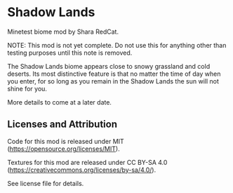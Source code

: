 Shadow Lands
===

Minetest biome mod by Shara RedCat.

NOTE: This mod is not yet complete. Do not use this for anything other than testing purposes until this note is removed.

The Shadow Lands biome appears close to snowy grassland and cold deserts. Its most distinctive feature is that no matter the time of day when you enter, for so long as you remain in the Shadow Lands the sun will not shine for you.

More details to come at a later date.


Licenses and Attribution
-----------------------

Code for this mod is released under MIT (https://opensource.org/licenses/MIT).

Textures for this mod are released under CC BY-SA 4.0 (https://creativecommons.org/licenses/by-sa/4.0/).

See license file for details.
